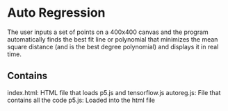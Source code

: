 # Auto Regression

The user inputs a set of points on a 400x400 canvas and the program
automatically finds the best fit line or polynomial that minimizes the
mean square distance (and is the best degree polynomial) and displays it
in real time.

## Contains

index.html: HTML file that loads p5.js and tensorflow.js
autoreg.js: File that contains all the code
p5.js: Loaded into the html file